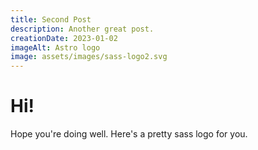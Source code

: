 ```yaml
---
title: Second Post
description: Another great post.
creationDate: 2023-01-02
imageAlt: Astro logo
image: assets/images/sass-logo2.svg
---
```


# Hi!

Hope you're doing well. Here's a pretty sass logo for you.
